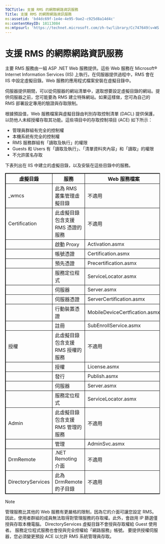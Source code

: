 ```yaml
---
TOCTitle: 支援 RMS 的網際網路資訊服務
Title: 支援 RMS 的網際網路資訊服務
ms:assetid: 'bd4dc69f-1e4e-4e95-9ae2-c925d8a14d4c'
ms:contentKeyID: 18113084
ms:mtpsurl: 'https://technet.microsoft.com/zh-tw/library/Cc747649(v=WS.10)'
---
```


支援 RMS 的網際網路資訊服務
===========================

主要 RMS 服務由一組 ASP .NET Web 服務提供。這些 Web 服務在 Microsoft® Internet Information Services (IIS) 上執行。在伺服器提供過程中，RMS 會在 IIS 中設定虛擬目錄。Web 服務的應用程式檔案安裝在虛擬目錄中。

伺服器提供期間，可以從伺服器的網站清單中，選取想要設定虛擬目錄的網站。提供伺服器之前，您可能要為 RMS 建立特殊網站。如果這樣做，您可為自己的 RMS 部署設定專用的驗證與存取限制。

根據預設值，Web 服務檔案與虛擬目錄由判別存取控制清單 (DACL) 提供保護，以防他人未經授權存取其功能。這些項目中的存取控制項目 (ACE) 如下所示：

-   管理員群組有完全的控制權
-   本機系統有完全的控制權
-   RMS 服務群組有「讀取及執行」的權限
-   Guests 和 Users 有「讀取及執行」、「清單資料夾內容」和「讀取」的權限
-   不允許匿名存取

下表列出在 IIS 中建立的虛擬目錄，以及安裝在這些目錄中的服務。

<p></p> 
<table style="border:1px solid black;">
<colgroup>
<col width="33%" />
<col width="33%" />
<col width="33%" />
</colgroup>
<thead>
<tr class="header">
<th style="border:1px solid black;" >虛擬目錄</th>
<th style="border:1px solid black;" >服務</th>
<th style="border:1px solid black;" >Web 服務檔案</th>
</tr>
</thead>
<tbody>
<tr class="odd">
<td style="border:1px solid black;">_wmcs</td>
<td style="border:1px solid black;">此為 RMS 叢集管理虛擬目錄</td>
<td style="border:1px solid black;">不適用</td>
</tr>
<tr class="even">
<td style="border:1px solid black;">Certification</td>
<td style="border:1px solid black;">此虛擬目錄包含支援 RMS 憑證的服務</td>
<td style="border:1px solid black;">不適用</td>
</tr>
<tr class="odd">
<td style="border:1px solid black;"> </td>
<td style="border:1px solid black;">啟動 Proxy</td>
<td style="border:1px solid black;">Activation.asmx</td>
</tr>
<tr class="even">
<td style="border:1px solid black;"> </td>
<td style="border:1px solid black;">帳號憑證</td>
<td style="border:1px solid black;">Certification.asmx</td>
</tr>
<tr class="odd">
<td style="border:1px solid black;"> </td>
<td style="border:1px solid black;">預先憑證</td>
<td style="border:1px solid black;">Precertification.asmx</td>
</tr>
<tr class="even">
<td style="border:1px solid black;"> </td>
<td style="border:1px solid black;">服務定位程式</td>
<td style="border:1px solid black;">ServiceLocator.asmx</td>
</tr>
<tr class="odd">
<td style="border:1px solid black;"> </td>
<td style="border:1px solid black;">伺服器</td>
<td style="border:1px solid black;">Server.asmx</td>
</tr>
<tr class="even">
<td style="border:1px solid black;"> </td>
<td style="border:1px solid black;">伺服器憑證</td>
<td style="border:1px solid black;">ServerCertification.asmx</td>
</tr>
<tr class="odd">
<td style="border:1px solid black;"> </td>
<td style="border:1px solid black;">行動裝置憑證</td>
<td style="border:1px solid black;">MobileDeviceCertfication.asmx</td>
</tr>
<tr class="even">
<td style="border:1px solid black;"> </td>
<td style="border:1px solid black;">註冊</td>
<td style="border:1px solid black;">SubEnrollService.asmx</td>
</tr>
<tr class="odd">
<td style="border:1px solid black;">授權</td>
<td style="border:1px solid black;">此虛擬目錄包含支援 RMS 授權的服務</td>
<td style="border:1px solid black;">不適用</td>
</tr>
<tr class="even">
<td style="border:1px solid black;"> </td>
<td style="border:1px solid black;">授權</td>
<td style="border:1px solid black;">License.asmx</td>
</tr>
<tr class="odd">
<td style="border:1px solid black;"> </td>
<td style="border:1px solid black;">發行</td>
<td style="border:1px solid black;">Publish.asmx</td>
</tr>
<tr class="even">
<td style="border:1px solid black;"> </td>
<td style="border:1px solid black;">伺服器</td>
<td style="border:1px solid black;">Server.asmx</td>
</tr>
<tr class="odd">
<td style="border:1px solid black;"> </td>
<td style="border:1px solid black;">服務定位程式</td>
<td style="border:1px solid black;">ServiceLocator.asmx</td>
</tr>
<tr class="even">
<td style="border:1px solid black;">Admin</td>
<td style="border:1px solid black;">此虛擬目錄包含支援 RMS 管理的服務</td>
<td style="border:1px solid black;">不適用</td>
</tr>
<tr class="odd">
<td style="border:1px solid black;"> </td>
<td style="border:1px solid black;">管理</td>
<td style="border:1px solid black;">AdminSvc.asmx</td>
</tr>
<tr class="even">
<td style="border:1px solid black;">DrmRemote</td>
<td style="border:1px solid black;">.NET Remoting 介面</td>
<td style="border:1px solid black;">不適用</td>
</tr>
<tr class="odd">
<td style="border:1px solid black;">DirectoryServices</td>
<td style="border:1px solid black;">此為 DrmRemote 的子目錄</td>
<td style="border:1px solid black;">不適用</td>
</tr>
</tbody>
</table>
  
> [!Note]  
> 管理服務比其他的 Web 服務有更嚴格的限制，因為它的介面可讓您設定 RMS。因此，使用者群組的成員無法取得對管理服務的存取權。此外，會啟用 IP 篩選僅授與存取本機電腦。 DirectoryServices 虛擬目錄不會授與存取權給 Guest 使用者。 服務定位程式服務也會授與完全控權給「網路服務」帳號。 要提供授權伺服器，您必須變更預設 ACE 以允許 RMS 系統管理員存取。 
